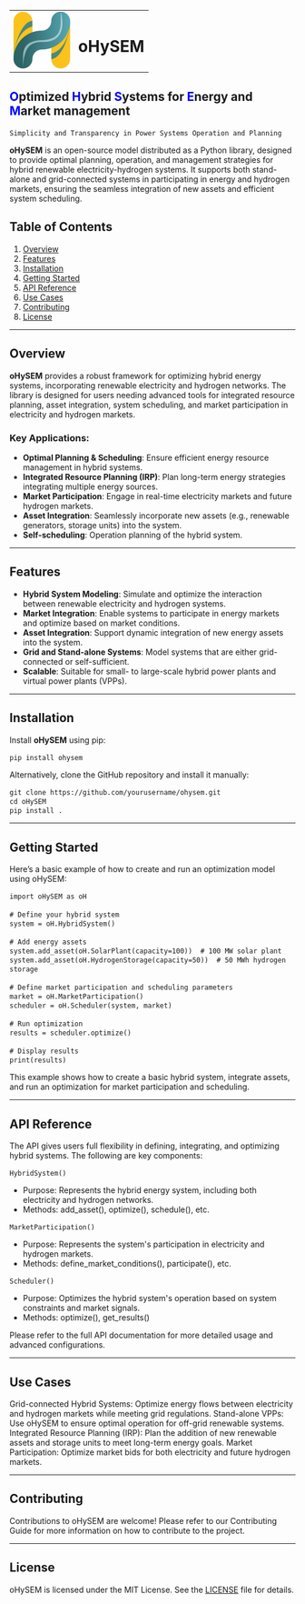 <table style="border: none;">
  <tr>
    <td style="border: none;"><img src="https://github.com/IIT-EnergySystemModels/oHySEM/blob/main/doc/img/oHySEM.svg" alt="logo" style="width:100px;"></td>
    <td style="border: none;">
      <h1>oHySEM </h1>
    </td>
  </tr>
</table>

## <span style="color:blue;">O</span>ptimized <span style="color:blue;">H</span>ybrid <span style="color:blue;">S</span>ystems for <span style="color:blue;">E</span>nergy and <span style="color:blue;">M</span>arket management

``Simplicity and Transparency in Power Systems Operation and Planning``

**oHySEM** is an open-source model distributed as a Python library, designed to provide optimal planning, operation, and management strategies for hybrid renewable electricity-hydrogen systems. It supports both stand-alone and grid-connected systems in participating in energy and hydrogen markets, ensuring the seamless integration of new assets and efficient system scheduling.

## Table of Contents
1. [Overview](#overview)
2. [Features](#features)
3. [Installation](#installation)
4. [Getting Started](#getting-started)
5. [API Reference](#api-reference)
6. [Use Cases](#use-cases)
7. [Contributing](#contributing)
8. [License](#license)

---

## Overview

**oHySEM** provides a robust framework for optimizing hybrid energy systems, incorporating renewable electricity and hydrogen networks. The library is designed for users needing advanced tools for integrated resource planning, asset integration, system scheduling, and market participation in electricity and hydrogen markets.

### Key Applications:
- **Optimal Planning & Scheduling**: Ensure efficient energy resource management in hybrid systems.
- **Integrated Resource Planning (IRP)**: Plan long-term energy strategies integrating multiple energy sources.
- **Market Participation**: Engage in real-time electricity markets and future hydrogen markets.
- **Asset Integration**: Seamlessly incorporate new assets (e.g., renewable generators, storage units) into the system.
- **Self-scheduling**: Operation planning of the hybrid system. 

---

## Features

- **Hybrid System Modeling**: Simulate and optimize the interaction between renewable electricity and hydrogen systems.
- **Market Integration**: Enable systems to participate in energy markets and optimize based on market conditions.
- **Asset Integration**: Support dynamic integration of new energy assets into the system.
- **Grid and Stand-alone Systems**: Model systems that are either grid-connected or self-sufficient.
- **Scalable**: Suitable for small- to large-scale hybrid power plants and virtual power plants (VPPs).

---

## Installation

Install **oHySEM** using pip:

```bash
pip install ohysem
```
Alternatively, clone the GitHub repository and install it manually:
```
git clone https://github.com/yourusername/ohysem.git
cd oHySEM
pip install .
```

---

## Getting Started
Here’s a basic example of how to create and run an optimization model using oHySEM:

```
import oHySEM as oH

# Define your hybrid system
system = oH.HybridSystem()

# Add energy assets
system.add_asset(oH.SolarPlant(capacity=100))  # 100 MW solar plant
system.add_asset(oH.HydrogenStorage(capacity=50))  # 50 MWh hydrogen storage

# Define market participation and scheduling parameters
market = oH.MarketParticipation()
scheduler = oH.Scheduler(system, market)

# Run optimization
results = scheduler.optimize()

# Display results
print(results)
```

This example shows how to create a basic hybrid system, integrate assets, and run an optimization for market participation and scheduling.


---

## API Reference
The API gives users full flexibility in defining, integrating, and optimizing hybrid systems. The following are key components:
```
HybridSystem()
```
- Purpose: Represents the hybrid energy system, including both electricity and hydrogen networks.
- Methods: add_asset(), optimize(), schedule(), etc.
```
MarketParticipation()
```
- Purpose: Represents the system's participation in electricity and hydrogen markets.
- Methods: define_market_conditions(), participate(), etc.
```
Scheduler()
```
- Purpose: Optimizes the hybrid system's operation based on system constraints and market signals.
- Methods: optimize(), get_results()

Please refer to the full API documentation for more detailed usage and advanced configurations.


---

## Use Cases
Grid-connected Hybrid Systems: Optimize energy flows between electricity and hydrogen markets while meeting grid regulations.
Stand-alone VPPs: Use oHySEM to ensure optimal operation for off-grid renewable systems.
Integrated Resource Planning (IRP): Plan the addition of new renewable assets and storage units to meet long-term energy goals.
Market Participation: Optimize market bids for both electricity and future hydrogen markets.

---

## Contributing
Contributions to oHySEM are welcome! Please refer to our Contributing Guide for more information on how to contribute to the project.

---

## License
oHySEM is licensed under the MIT License. See the [LICENSE](https://github.com/IIT-EnergySystemModels/oHySEM/blob/main/LICENSE)
 file for details.
